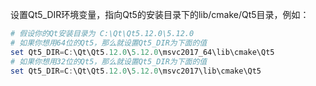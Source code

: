 设置Qt5_DIR环境变量，指向Qt5的安装目录下的lib/cmake/Qt5目录，例如：
```powershell
# 假设你的Qt安装目录为 C:\Qt\Qt5.12.0\5.12.0
# 如果你想用64位的Qt5，那么就设置Qt5_DIR为下面的值
set Qt5_DIR=C:\Qt\Qt5.12.0\5.12.0\msvc2017_64\lib\cmake\Qt5
# 如果你想用32位的Qt5，那么就设置Qt5_DIR为下面的值
set Qt5_DIR=C:\Qt\Qt5.12.0\5.12.0\msvc2017\lib\cmake\Qt5
```

